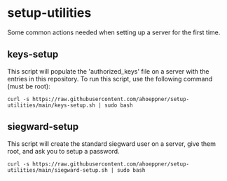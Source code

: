 # setup-utilities
Some common actions needed when setting up a server for the first time.

## keys-setup
This script will populate the 'authorized_keys' file on a server with the entries in this repository. To run this script, use the following command (must be root):
```
curl -s https://raw.githubusercontent.com/ahoeppner/setup-utilities/main/keys-setup.sh | sudo bash
```

## siegward-setup
This script will create the standard siegward user on a server, give them root, and ask you to setup a password.
```
curl -s https://raw.githubusercontent.com/ahoeppner/setup-utilities/main/siegward-setup.sh | sudo bash
```
